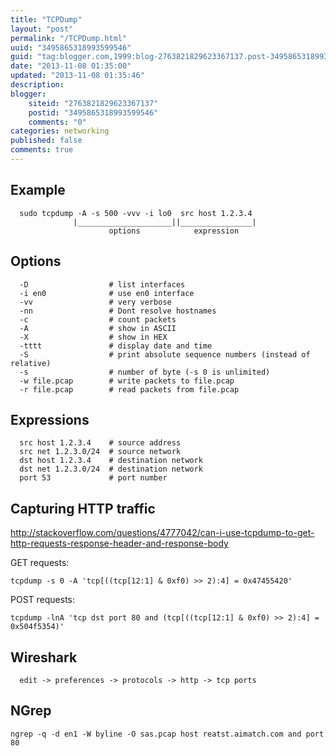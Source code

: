 ```yaml
---
title: "TCPDump"
layout: "post"
permalink: "/TCPDump.html"
uuid: "3495865318993599546"
guid: "tag:blogger.com,1999:blog-2763821829623367137.post-3495865318993599546"
date: "2013-11-08 01:35:00"
updated: "2013-11-08 01:35:46"
description: 
blogger:
    siteid: "2763821829623367137"
    postid: "3495865318993599546"
    comments: "0"
categories: networking
published: false
comments: true
---
```


Example
-------

```
  sudo tcpdump -A -s 500 -vvv -i lo0  src host 1.2.3.4
              |_____________________||________________|
                      options            expression
```

Options
-------

```
  -D                  # list interfaces
  -i en0              # use en0 interface
  -vv                 # very verbose
  -nn                 # Dont resolve hostnames
  -c                  # count packets
  -A                  # show in ASCII
  -X                  # show in HEX
  -tttt               # display date and time
  -S                  # print absolute sequence numbers (instead of relative)
  -s                  # number of byte (-s 0 is unlimited)
  -w file.pcap        # write packets to file.pcap
  -r file.pcap        # read packets from file.pcap
```


Expressions
-----------

```
  src host 1.2.3.4    # source address
  src net 1.2.3.0/24  # source network
  dst host 1.2.3.4    # destination network
  dst net 1.2.3.0/24  # destination network
  port 53             # port number
```


Capturing HTTP traffic
----------------------

http://stackoverflow.com/questions/4777042/can-i-use-tcpdump-to-get-http-requests-response-header-and-response-body

GET requests:

```
tcpdump -s 0 -A 'tcp[((tcp[12:1] & 0xf0) >> 2):4] = 0x47455420'
```


POST requests:

```
tcpdump -lnA 'tcp dst port 80 and (tcp[((tcp[12:1] & 0xf0) >> 2):4] = 0x504f5354)'
```


Wireshark
---------

```
  edit -> preferences -> protocols -> http -> tcp ports
```


NGrep
-----

```
ngrep -q -d en1 -W byline -O sas.pcap host reatst.aimatch.com and port 80
```
